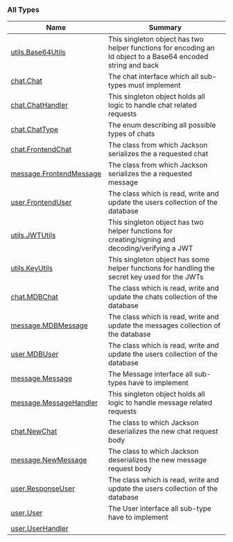 

### All Types

| Name | Summary |
|---|---|
| [utils.Base64Utils](../utils/-base64-utils/index.md) | This singleton object has two helper functions for encoding an Id object to a Base64 encoded string and back |
| [chat.Chat](../chat/-chat/index.md) | The chat interface which all sub-types must implement |
| [chat.ChatHandler](../chat/-chat-handler/index.md) | This singleton object holds all logic to handle chat related requests |
| [chat.ChatType](../chat/-chat-type/index.md) | The enum describing all possible types of chats |
| [chat.FrontendChat](../chat/-frontend-chat/index.md) | The class from which Jackson serializes the a requested chat |
| [message.FrontendMessage](../message/-frontend-message/index.md) | The class from which Jackson serializes the a requested message |
| [user.FrontendUser](../user/-frontend-user/index.md) | The class which is read, write and update the users collection of the database |
| [utils.JWTUtils](../utils/-j-w-t-utils/index.md) | This singleton object has two helper functions for creating/signing and decoding/verifying a JWT |
| [utils.KeyUtils](../utils/-key-utils/index.md) | This singleton object has some helper functions for handling the secret key used for the JWTs |
| [chat.MDBChat](../chat/-m-d-b-chat/index.md) | The class which is read, write and update the chats collection of the database |
| [message.MDBMessage](../message/-m-d-b-message/index.md) | The class which is read, write and update the messages collection of the database |
| [user.MDBUser](../user/-m-d-b-user/index.md) | The class which is read, write and update the users collection of the database |
| [message.Message](../message/-message/index.md) | The Message interface all sub-types have to implement |
| [message.MessageHandler](../message/-message-handler/index.md) | This singleton object holds all logic to handle message related requests |
| [chat.NewChat](../chat/-new-chat/index.md) | The class to which Jackson deserializes the new chat request body |
| [message.NewMessage](../message/-new-message/index.md) | The class to which Jackson deserializes the new message request body |
| [user.ResponseUser](../user/-response-user/index.md) | The class which is read, write and update the users collection of the database |
| [user.User](../user/-user/index.md) | The User interface all sub-type have to implement |
| [user.UserHandler](../user/-user-handler/index.md) |  |
